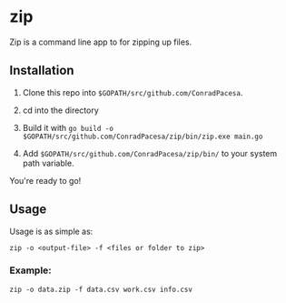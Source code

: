 # zip

Zip is a command line app to for zipping up files. 

## Installation

1. Clone this repo into `$GOPATH/src/github.com/ConradPacesa`. 

2. cd into the directory 

3. Build it with `go build -o $GOPATH/src/github.com/ConradPacesa/zip/bin/zip.exe main.go`

4. Add `$GOPATH/src/github.com/ConradPacesa/zip/bin/` to your system path variable. 

You're ready to go!

## Usage 

Usage is as simple as:

`zip -o <output-file> -f <files or folder to zip>`

### Example:

`zip -o data.zip -f data.csv work.csv info.csv`